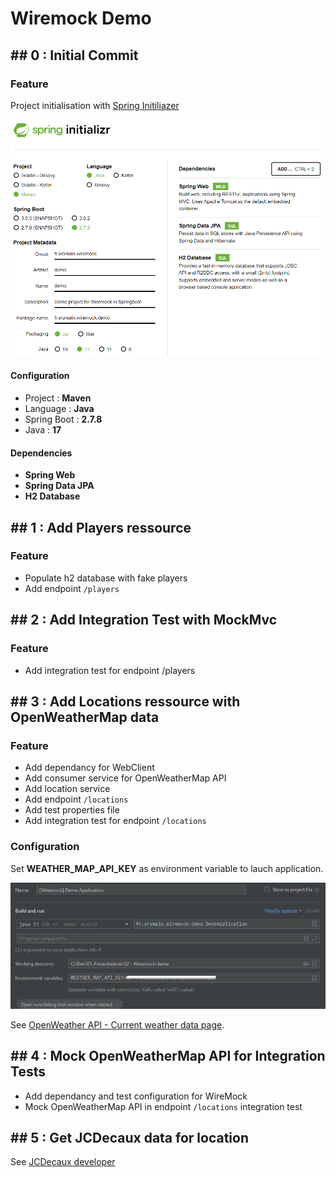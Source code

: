 # Wiremock Demo

## ## 0 : Initial Commit

### Feature

Project initialisation with [Spring Initiliazer](https://start.spring.io/)

![Spring Initializer](docs/spring-initializer.png)

#### Configuration

- Project : **Maven**
- Language : **Java**
- Spring Boot : **2.7.8**
- Java : **17**

#### Dependencies

- **Spring Web**
- **Spring Data JPA**
- **H2 Database**

## ## 1 : Add Players ressource

### Feature

- Populate h2 database with fake players
- Add endpoint `/players`

## ## 2 : Add Integration Test with MockMvc

### Feature

- Add integration test for endpoint /players

## ## 3 : Add Locations ressource with OpenWeatherMap data

### Feature

- Add dependancy for WebClient
- Add consumer service for OpenWeatherMap API
- Add location service
- Add endpoint `/locations`
- Add test properties file
- Add integration test for endpoint `/locations`

### Configuration

Set **WEATHER_MAP_API_KEY** as environment variable to lauch application.

![Set env var in Run config](docs/set-env-var-weather-api-key.png)

See [OpenWeather API - Current weather data page](https://openweathermap.org/current).

## ## 4 : Mock OpenWeatherMap API for Integration Tests

- Add dependancy and test configuration for WireMock
- Mock OpenWeatherMap API in endpoint `/locations` integration test

## ## 5 : Get JCDecaux data for location

See [JCDecaux developer](https://developer.jcdecaux.com/)
